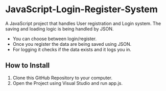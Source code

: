 # JavaScript-Login-Register-System
A JavaScript project that handles User registration and Login system. The saving and loading logic is being handled by JSON.
- You can choose between login/register.
- Once you register the data are being saved using JSON.
- For logging it checks if the data exists and it logs you in.
## How to Install
1. Clone this GitHub Repository to your computer.
2. Open the Project using Visual Studio and run app.js.
